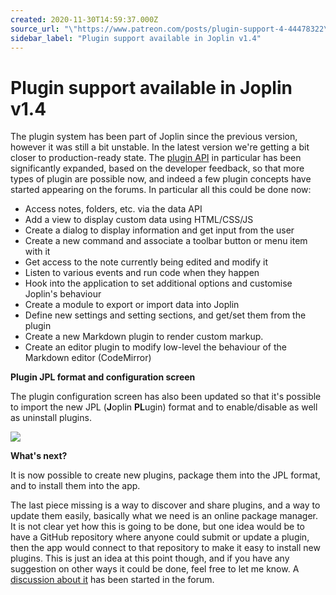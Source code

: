```yaml
---
created: 2020-11-30T14:59:37.000Z
source_url: "\"https://www.patreon.com/posts/plugin-support-4-44478322\""
sidebar_label: "Plugin support available in Joplin v1.4"
---
```


# Plugin support available in Joplin v1.4

The plugin system has been part of Joplin since the previous version, however it was still a bit unstable. In the latest version we're getting a bit closer to production-ready state. The [plugin API](https://joplinapp.org/api/overview/) in particular has been significantly expanded, based on the developer feedback, so that more types of plugin are possible now, and indeed a few plugin concepts have started appearing on the forums. In particular all this could be done now:

- Access notes, folders, etc. via the data API
- Add a view to display custom data using HTML/CSS/JS
- Create a dialog to display information and get input from the user
- Create a new command and associate a toolbar button or menu item with it
- Get access to the note currently being edited and modify it
- Listen to various events and run code when they happen
- Hook into the application to set additional options and customise Joplin's behaviour
- Create a module to export or import data into Joplin
- Define new settings and setting sections, and get/set them from the plugin
- Create a new Markdown plugin to render custom markup.
- Create an editor plugin to modify low-level the behaviour of the Markdown editor (CodeMirror)

**Plugin JPL format and configuration screen**

The plugin configuration screen has also been updated so that it's possible to import the new JPL (**J**oplin **PL**ugin) format and to enable/disable as well as uninstall plugins.

![](https://raw.githubusercontent.com/laurent22/joplin/dev/Assets/WebsiteAssets/images/news/20201130-145937_0.png)

**What's next?**

It is now possible to create new plugins, package them into the JPL format, and to install them into the app.

The last piece missing is a way to discover and share plugins, and a way to update them easily, basically what we need is an online package manager. It is not clear yet how this is going to be done, but one idea would be to have a GitHub repository where anyone could submit or update a plugin, then the app would connect to that repository to make it easy to install new plugins. This is just an idea at this point though, and if you have any suggestion on other ways it could be done, feel free to let me know. A [discussion about it](https://discourse.joplinapp.org/t/plugin-repository/12692) has been started in the forum.